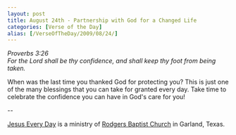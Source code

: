```yaml
---
layout: post
title: August 24th - Partnership with God for a Changed Life
categories: [Verse of the Day]
alias: [/VerseOfTheDay/2009/08/24/]
---
```


_Proverbs 3:26  
For the Lord shall be thy confidence, and shall keep thy foot from
being taken._

When was the last time you thanked God for protecting you? This is
just one of the many blessings that you can take for granted every
day. Take time to celebrate the confidence you can have in God's care
for you!

 --

<a href=http://jesuseveryday.net>Jesus Every Day</a> is a ministry of <a href=http://rodgersbaptist.net>Rodgers Baptist Church</a> in Garland, Texas.
